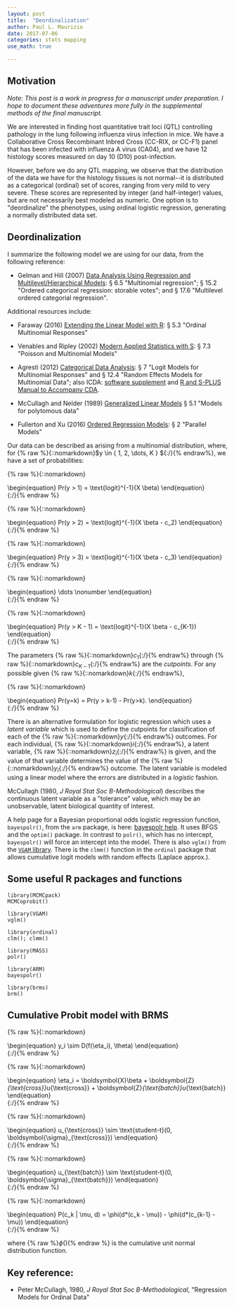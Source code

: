 ```yaml
---
layout: post
title:  "Deordinalization"
author: Paul L. Maurizio
date: 2017-07-06
categories: stats mapping
use_math: true

---
```


## Motivation

_Note: This post is a work in progress for a manuscript under preparation. I hope to document these adventures more fully in the supplemental methods of the final manuscript._

We are interested in finding host quantitative trait loci (QTL) controlling pathology in the lung following influenza virus infection in mice. We have a Collaborative Cross Recombinant Inbred Cross (CC-RIX, or CC-F1) panel that has been infected with influenza A virus (CA04), and we have 12 histology scores measured on day 10 (D10) post-infection.

However, before we do any QTL mapping, we observe that the distribution of the data we have for the histology tissues is not normal--it is distributed as a categorical (ordinal) set of scores, ranging from very mild to very severe. These scores are represented by integer (and half-integer) values, but are not necessarily best modeled as numeric. One option is to "deordinalize" the phenotypes, using ordinal logistic regression, generating a normally distributed data set.

## Deordinalization

I summarize the following model we are using for our data, from the following reference: 

* Gelman and Hill (2007) [Data Analysis Using Regression and Multilevel/Hierarchical Models](https://doi.org/10.1017/CBO9780511790942.008): &sect; 6.5 "Multinomial regression"; &sect; 15.2 "Ordered categorical regression: storable votes"; and &sect; 17.6 "Multilevel ordered categorial regression".

Additional resources include:

* Faraway (2016) [Extending the Linear Model with R](https://www.crcpress.com/Extending-the-Linear-Model-with-R-Generalized-Linear-Mixed-Effects-and/Faraway/p/book/9781498720960): &sect; 5.3 "Ordinal Multinomial Responses"

* Venables and Ripley (2002) [Modern Applied Statistics with S](http://www.springer.com/us/book/9780387954578): &sect; 7.3 "Poisson and Multinomial Models"

* Agresti (2012) [Categorical Data Analysis](http://www.wiley.com/WileyCDA/WileyTitle/productCd-0470463635.html): &sect; 7 "Logit Models for Multinomial Responses" and &sect; 12.4 "Random Effects Models for Multinomial Data"; also ICDA: [software supplement](http://www.stat.ufl.edu/~aa/cda/software.html) and [R and S-PLUS Manual to Accompany CDA](https://web.archive.org/web/20151002190955/https://home.comcast.net/~lthompson221/Splusdiscrete2.pdf).

* McCullagh and Nelder (1989) [Generalized Linear Models](https://www.crcpress.com/Generalized-Linear-Models-Second-Edition/McCullagh-Nelder/p/book/9780412317606) &sect; 5.1 "Models for polytomous data"

* Fullerton and Xu (2016) [Ordered Regression Models](http://www.crcnetbase.com/doi/book/10.1201/b20060): &sect; 2 "Parallel Models"

Our data can be described as arising from a multinomial distribution, where, for {% raw %}{::nomarkdown}$y \in \{ 1, 2, \dots, K \} ${:/}{% endraw%}, we have a set of probabilities:

{% raw %}{::nomarkdown}
    <div>
    \begin{equation}
	Pr(y > 1) = \text{logit}^{-1}(X \beta)
	\end{equation}
    </div>
{:/}{% endraw %}

{% raw %}{::nomarkdown}
    <div>
    \begin{equation}
	Pr(y > 2) = \text{logit}^{-1}(X \beta - c_2)
	\end{equation}
    </div>
{:/}{% endraw %}

{% raw %}{::nomarkdown}
    <div>
    \begin{equation}
	Pr(y > 3) = \text{logit}^{-1}(X \beta - c_3)
	\end{equation}
    </div>
{:/}{% endraw %}

{% raw %}{::nomarkdown}
    <div>
    \begin{equation}
	\dots \nonumber
	\end{equation}
    </div>
{:/}{% endraw %}

{% raw %}{::nomarkdown}
    <div>
    \begin{equation}
	Pr(y > K - 1) = \text{logit}^{-1}(X \beta - c_{K-1})
	\end{equation}
    </div>
{:/}{% endraw %}

The parameters {% raw %}{::nomarkdown}$c_1${:/}{% endraw%} through {% raw %}{::nomarkdown}$c_{K-1}${:/}{% endraw%} are the *cutpoints*. For any possible given {% raw %}{::nomarkdown}$k${:/}{% endraw%},

{% raw %}{::nomarkdown}
    <div>
    \begin{equation}
	Pr(y=k) = Pr(y > k-1) - Pr(y>k).
	\end{equation}
    </div>
{:/}{% endraw %}

There is an alternative formulation for logistic regression which uses a *latent variable* which is used to define the cutpoints for classification of each of the {% raw %}{::nomarkdown}$y${:/}{% endraw%} outcomes. For each individual, {% raw %}{::nomarkdown}$i${:/}{% endraw%}, a latent variable, {% raw %}{::nomarkdown}$z_i${:/}{% endraw%} is given, and the value of that variable determines the value of the {% raw %}{::nomarkdown}$y_i${:/}{% endraw%} outcome. The latent variable is modeled using a linear model where the errors are distributed in a *logistic* fashion.

McCullagh (1980, *J Royal Stat Soc B-Methodological*) describes the continuous latent variable as a "tolerance" value, which may be an unobservable, latent biological quantity of interest. 

A help page for a Bayesian proportional odds logistic regression function, `bayespolr()`, from the `arm` package, is here: [bayespolr help](https://www.rdocumentation.org/packages/arm/versions/1.9-3/topics/bayespolr). It uses BFGS and the `optim()` package. In contrast to `polr()`, which has no intercept, `bayespolr()` will force an intercept into the model. There is also `vglm()` from the [`VGAM` library](https://www.stat.auckland.ac.nz/~yee/VGAM/). There is the `clmm()` function in the `ordinal` package that allows cumulative logit models with random effects (Laplace approx.). 

## Some useful R packages and functions

```
library(MCMCpack)
MCMCoprobit()

library(VGAM)
vglm()

library(ordinal)
clm(); clmm()

library(MASS)
polr()

library(ARM)
bayespolr()

library(brms)
brm()
```

## Cumulative Probit model with BRMS

{% raw %}{::nomarkdown}
    <div>
    \begin{equation}
    y_i \sim D(f(\eta_i), \theta)
    \end{equation}
    </div>
{:/}{% endraw %}

{% raw %}{::nomarkdown}
    <div>
    \begin{equation}
    \eta_i = \boldsymbol{X}\beta + \boldsymbol{Z}_{\text{cross}}u_{\text{cross}} + \boldsymbol{Z}_{\text{batch}}u_{\text{batch}}
    \end{equation}
    </div>
{:/}{% endraw %}

{% raw %}{::nomarkdown}
    <div>
    \begin{equation}
    u_{\text{cross}} \sim \text{student-t}(0, \boldsymbol{\sigma}_{\text{cross}})
    \end{equation}
    </div>
{:/}{% endraw %}

{% raw %}{::nomarkdown}
    <div>
    \begin{equation}
    u_{\text{batch}} \sim \text{student-t}(0, \boldsymbol{\sigma}_{\text{batch}})
    \end{equation}
    </div>
{:/}{% endraw %}

{% raw %}{::nomarkdown}
    <div>
    \begin{equation}
    P(c_k | \mu, d) = \phi(d*(c_k - \mu)) - \phi(d*(c_{k-1} - \mu))
    \end{equation}
    </div>
{:/}{% endraw %}

where {% raw %}$\phi()${% endraw %} is the cumulative unit normal distribution function.

## Key reference:

* Peter McCullagh, 1980, *J Royal Stat Soc B-Methodological*, "Regression Models for Ordinal Data"

